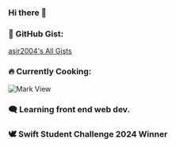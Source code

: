 ### Hi there 👋

<!--
**asir2004/asir2004** is a ✨ _special_ ✨ repository because its `README.md` (this file) appears on your GitHub profile.

Here are some ideas to get you started:

- 🔭 I’m currently working on ...
- 🌱 I’m currently learning ...
- 👯 I’m looking to collaborate on ...
- 🤔 I’m looking for help with ...
- 💬 Ask me about ...
- 📫 How to reach me: ...
- 😄 Pronouns: ...
- ⚡ Fun fact: ...
-->

### 🔭 GitHub Gist:

[asir2004's All Gists](https://gist.github.com/mark-x64)

### 🔥 Currently Cooking:

![Mark View](https://www.markview.work/ShareCard.jpg)

### 🗨️ Learning front end web dev.

### 🕊 Swift Student Challenge 2024 Winner
